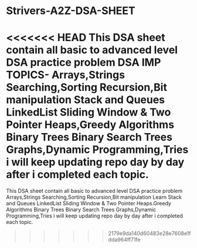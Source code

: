 # Strivers-A2Z-DSA-SHEET
<<<<<<< HEAD
This DSA sheet contain all basic to advanced level DSA practice  problem 
DSA IMP TOPICS-
 Arrays,Strings 
 Searching,Sorting 
 Recursion,Bit manipulation
 Stack and Queues LinkedList
 Sliding Window & Two Pointer
 Heaps,Greedy Algorithms 
 Binary Trees Binary Search Trees
 Graphs,Dynamic Programming,Tries 
 i will keep updating repo day by day after i completed each topic.
=======
This DSA sheet contain all basic to advanced level DSA practice problem 
 Arrays,Strings
 Searching,Sorting
 Recursion,Bit manipulation
 Learn Stack and Queues LinkedList 
 Sliding Window & Two Pointer 
 Heaps.Greedy Algorithms
 Binary Trees Binary Search Trees 
 Graphs,Dynamic Programming,Tries
 i will keep updating repo day by day after i completed each topic.
>>>>>>> 2179e9da140d60483e28e7608e1fdda964ff71fe
